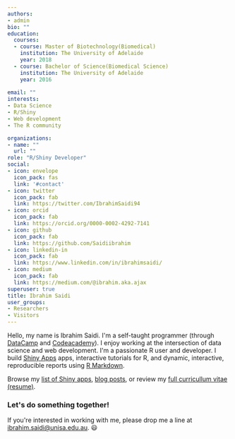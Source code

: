 ```yaml
---
authors:
- admin
bio: ""
education:
  courses:
  - course: Master of Biotechnology(Biomedical)
    institution: The University of Adelaide
    year: 2018
  - course: Bachelor of Science(Biomedical Science)
    institution: The University of Adelaide
    year: 2016
    
email: ""
interests:
- Data Science
- R/Shiny
- Web development
- The R community

organizations:
- name: ""
  url: ""
role: "R/Shiny Developer"
social:
- icon: envelope
  icon_pack: fas
  link: '#contact'
- icon: twitter
  icon_pack: fab
  link: https://twitter.com/IbrahimSaidi94
- icon: orcid
  icon_pack: fab
  link: https://orcid.org/0000-0002-4292-7141
- icon: github
  icon_pack: fab
  link: https://github.com/Saidiibrahim
- icon: linkedin-in
  icon_pack: fab
  link: https://www.linkedin.com/in/ibrahimsaidi/
- icon: medium
  icon_pack: fab
  link: https://medium.com/@ibrahim.aka.ajax
superuser: true
title: Ibrahim Saidi
user_groups:
- Researchers
- Visitors
---
```


Hello, my name is Ibrahim Saidi. I'm a self-taught programmer (through [DataCamp](https://www.datacamp.com/) and [Codeacademy](https://www.codecademy.com
)). I enjoy working at the intersection of data science and web development. I'm a passionate R user and developer. I build [Shiny Apps](https://shiny.rstudio.com/gallery/) apps, interactive tutorials for R, and dynamic, interactive, reproducible reports using [R Markdown](https://rmarkdown.rstudio.com/). 

Browse my [list of Shiny apps](/projects), [blog posts](/post), or review my [full curricullum vitae (resume)](files/cv.pdf).

### Let's do something together!
If you're interested in working with me, please drop me a line at [ibrahim.saidi@unisa.edu.au](#contact). :smiley:
